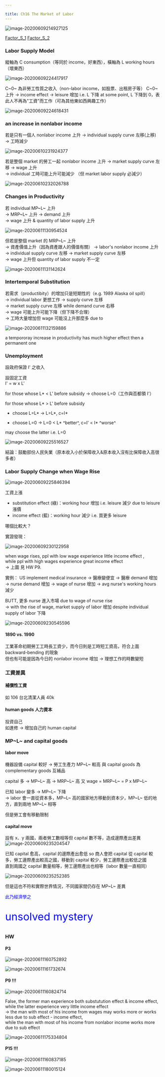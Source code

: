 ```yaml
---

title: Ch16 The Market of Labor
---
```


![image-20200609214927125](https://i.loli.net/2020/06/09/HJXBlQvt3czmNoj.png)

[Factor_S_1](https://drive.google.com/file/d/1OMfGA_u3r1xH-z9gZAJMFge1UDu3Duho/view)
[Factor_S_2](https://drive.google.com/file/d/1kPUq5B6_j7HCx4eNrX06THbTVHwiIB_C/view)

### Labor Supply Model

縱軸為 C consumption（等同於 income，好東西），橫軸為 L working hours（壞東西）

![image-20200609224417917](https://i.loli.net/2020/06/09/o7BbGVasWRv4kDF.png)

C~0~ 為非勞工性質之收入（non-labor income，如股票、出租房子等）
C~0~ 上升 → income effect → leisure 增加 i.e. L 下降
at some point, L 下降到 0，表此人不再為"工資"而工作（可為其他東如西興趣工作）

![image-20200609224618431](https://i.loli.net/2020/06/09/nuxZhrmWlPNQ93Y.png)



### an increase in nonlabor income

若是只有一個人 nonlabor income 上升 → individual supply curve 左移(上移) → 工時減少

![image-20200610231924377](https://i.loli.net/2020/06/10/REoqDNtg3SXOVbj.png)

若是整個 market 的勞工一起 nonlabor income 上升 → market supply curve 左移 → wage 上升   
→ individual 工時可能上升可能減少 （但 market labor supply 必減少）

![image-20200610232026788](https://i.loli.net/2020/06/10/ysuRGWpCFh8b725.png)



### Changes in Productivity

若 individual MP~L~ 上升  
→ MRP~L~ 上升 → demand 上升  
→ wage 上升 & quantity of labor supply 上升

![image-20200611130954524](https://i.loli.net/2020/06/11/OdCGHXYI1sAWgyw.png)

但若是整個 market 的 MRP~L~ 上升  
→ 資產價值上升（因為資產跟人的價值有關） → labor's nonlabor income 上升  
→ individual supply curve 左移 → market supply curve 左移  
→ wage 上升但 quantity of labor supply 不一定  

![image-20200611131142624](https://i.loli.net/2020/06/11/vgBHJmfAOpV3GRE.png)

### Intertemporal Substitution

若需求（productibity）的增加只是短期性的（e.g. 1989 Alaska oil spill）  
→ individual labor 更想工作 → supply curve 左移  
→ market supply curve 左移 while demand curve 右移  
→ wage 可能上升可能下降（但下降不合理）  
→ 工時大量增加但 wage 可能沒上升那麼多 due to 

![image-20200611132159886](https://i.loli.net/2020/06/11/bnFVYmNG7E69MAJ.png)

a tempororay increase in productivity has much higher effect then a permanent one





### Unemployment

設政府保證 I' 之收入

設固定工資  
I' = w x L' 

for those whose L* < L' before subsidy → choose L=0（工作與否都領 I'）

for those whose L* > L' before subsidy 

- choose L=L* → L=L*, c=I\*

- choose L=0 → L=0 < L* ^better^, c=I' < I* ^worse^
  

may choose the latter i.e. L=0

![image-20200609225516527](https://i.loli.net/2020/06/09/QW2EIuxsiYmHcFO.png)

結論：鼓勵部份人民失業（原本收入小於保障收入&原本收入沒有比保障收入高很多者）

### Labor Supply Change when Wage Rise

![image-20200609225846394](https://i.loli.net/2020/06/09/RM6YJoCFUZDKG5v.png)

工資上漲

- substitution effect (綠)：working hour 增加 i.e. leisure 減少 due to leisure 漲價
- income effect (藍)：working hour 減少 i.e. 買更多 leisure

哪個比較大？

實證發現：

![image-20200609230122958](https://i.loli.net/2020/06/09/vWIT8fBwiyrpAEx.png)

when wage rises, ppl with low wage experience little income effect ,  
while ppl with high wages experience great income effect  
→ 上圖
見 HW P9.

實例：
US implement medical insurance
→ 醫療變便宜
→ 醫療 demand 增加
→ nurse demand 增加
→ wage of nurse 增加
→ avg nurse's working hours 減少

BUTT, 更多 nurse 進入市場 due to wage of nurse rise  
→ with the rise of wage, market supply of labor 增加 despite individual supply of labor 下降

![image-20200609230545596](https://i.loli.net/2020/06/09/18VBwzy4aSErRKi.png)



#### 1890 vs. 1990

工業革命初期勞工工時長工資少，而今日則是工時短工資高，符合上面 backward-bending 的現象  
但也有可能是因為今日的 nonlabor income 增加 → 理想工作的時數變短



### 工資差異

#### 補償性工資

如 106 台北清潔人員 40k

#### human goods 人力資本 

投資自己  
如進修 → 增加自己的 human capital

### MP~L~ and capital goods

#### labor move

機器設備 capital 較好 → 勞工生產力 MP~L~ 較高
與 capital goods 為 complementary goods 互補品

capital 多 → MP~L~ 高 → MRP~L~ 高
又 wage = MRP~L~ = P x MP~L~

已知 labor 變多 → MP~L~ 下降  
→ labor 會一直從資本多，MP~L~ 高的國家地方移動到資本少，MP~L~ 低的地方，直到兩地 MP~L~ 相等

但是勞工會有移動限制

#### capital move

設有 x、y 兩國，兩者勞工數相等但 capital 數不等，造成邊際產出差異
![image-20200609235204547](https://i.loli.net/2020/06/09/RKEw4Gp1LQsuqBN.png)

已知 capital 愈高，capital 的邊際產出愈低
so 商人會把 capital 從 capital 較多，勞工邊際產出較高之國，移動到 capital 較少，勞工邊際產出較低之國  
直到兩國之 capital 數量相等，勞工邊際產出也相等（labor 數量一直相同）

![image-20200609235252385](https://i.loli.net/2020/06/09/9i6vyxRmkSTDwlC.png)

但是這也不符和實際世界情況，不同國家間仍存在 MP~L~ 差異

<p style="color:blue">此乃經濟學之</p><p style="color:blue;font-size:34px"> unsolved mystery</p>



### HW

#### P3

![image-20200611160752892](https://i.loli.net/2020/06/11/IrVOUTlzSEqjsGd.png)

![image-20200611161732674](https://i.loli.net/2020/06/11/oBeAJZT25E4icp7.png)



#### P9 !!!

![image-20200611160824714](https://i.loli.net/2020/06/11/9UaYjt3hXgpWHBd.png)

False, the former man experience both substutution effect & income effect, while the latter experience very little income effect  
→ the man with most of his income from wages may works more or works less due to sub effect - income effect,  
while the man with most of his income from nonlabor income works more due to sub effect 

![image-20200611175334804](https://i.loli.net/2020/06/11/aVE1gFWfAiM34rL.png)

#### P15 !!!

![image-20200611160837185](https://i.loli.net/2020/06/11/OLZhaGgnBseo8wY.png)

![image-20200611180015124](https://i.loli.net/2020/06/11/unIOeNE5K16vcXs.png)

